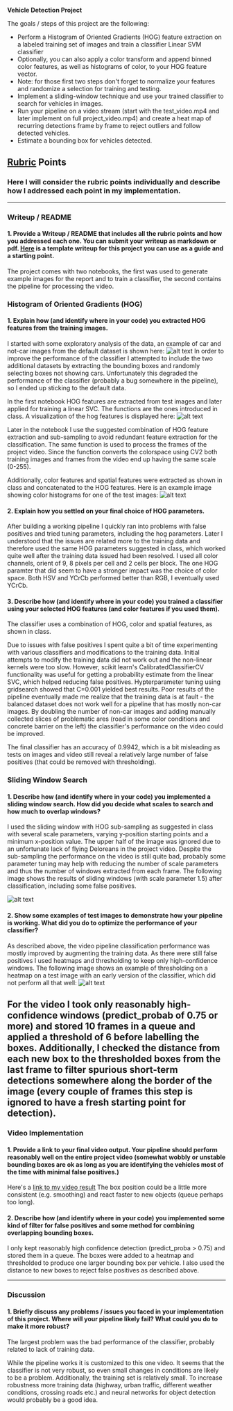 
**Vehicle Detection Project**

The goals / steps of this project are the following:

* Perform a Histogram of Oriented Gradients (HOG) feature extraction on a labeled training set of images and train a classifier Linear SVM classifier
* Optionally, you can also apply a color transform and append binned color features, as well as histograms of color, to your HOG feature vector. 
* Note: for those first two steps don't forget to normalize your features and randomize a selection for training and testing.
* Implement a sliding-window technique and use your trained classifier to search for vehicles in images.
* Run your pipeline on a video stream (start with the test_video.mp4 and later implement on full project_video.mp4) and create a heat map of recurring detections frame by frame to reject outliers and follow detected vehicles.
* Estimate a bounding box for vehicles detected.

[//]: # (Image References)
[image1]: ./examples/example_car.jpg
[image2]: ./examples/example_color_features.jpg
[image3]: ./examples/example_heat.jpg
[image4]: ./examples/example_hog.jpg
[image5]: ./examples/example_svc.jpg

[video1]: ./project_video_out.mp4

## [Rubric](https://review.udacity.com/#!/rubrics/513/view) Points
### Here I will consider the rubric points individually and describe how I addressed each point in my implementation.  

---
### Writeup / README

#### 1. Provide a Writeup / README that includes all the rubric points and how you addressed each one.  You can submit your writeup as markdown or pdf.  [Here](https://github.com/udacity/CarND-Vehicle-Detection/blob/master/writeup_template.md) is a template writeup for this project you can use as a guide and a starting point.  

The project comes with two notebooks, the first was used to generate example images for the report and to train a classifier, the second contains the pipeline for processing the video.

### Histogram of Oriented Gradients (HOG)

#### 1. Explain how (and identify where in your code) you extracted HOG features from the training images.
I started with some exploratory analysis of the data, an example of car and not-car images from the default dataset is shown here:
![alt text][image1]
In order to improve the performance of the classifier I attempted to include the two additional datasets by extracting the bounding boxes and randomly selecting boxes not showing cars. Unfortunately
this degraded the performance of the classifier (probably a bug somewhere in the pipeline), so I ended up sticking to the default data.

In the first notebook HOG features are extracted from test images and later applied for training a linear SVC. The functions are the ones introduced in class. A visualization of the hog features is displayed here:
![alt text][image4]

Later in the notebook I use the suggested combination of HOG feature extraction and sub-sampling to avoid redundant feature extraction for the classification. The same function is used to process the frames of the 
project video. Since the function converts the colorspace using CV2 both training images and frames from the video end up having the same scale (0-255).

Additionally, color features and spatial features were extracted as shown in class and concatenated to the HOG features. Here is an example image showing color histograms for one of the test images:
![alt text][image2]


#### 2. Explain how you settled on your final choice of HOG parameters.

After building a working pipeline I quickly ran into problems with false positives and tried tuning parameters, including the hog parameters. Later I understood that the issues are related more to the training
data and therefore used the same HOG parameters suggested in class, which worked quite well after the training data issued had been resolved. I used all color channels, orient of 9, 8 pixels per cell and 2 cells per block.
The one HOG paramter that did seem to have a stronger impact was the choice of color space. Both HSV and YCrCb performed better than RGB, I eventually used YCrCb.

#### 3. Describe how (and identify where in your code) you trained a classifier using your selected HOG features (and color features if you used them).
The classifier uses a combination of HOG, color and spatial features, as shown in class.

Due to issues with false positives I spent quite a bit of time experimenting with various classifiers and modifications to the training data. Initial attempts to modify the training data did not work out and the non-linear 
kernels were too slow. However, scikit learn's CalibratedClassifierCV functionality was useful for getting a probability estimate from the linear SVC, which helped reducing false positives.
Hypterparameter tuning using gridsearch showed that C=0.001 yielded best results. 
Poor results of the pipeline eventually made me realize that the training data is at fault - the balanced dataset does not work well for a pipeline that has mostly non-car images. By doubling the number of non-car images
and adding manually collected slices of problematic ares (road in some color conditions and concrete barrier on the left) the classifier's performance on the video could be improved.

The final classifier has an accuracy of 0.9942, which is a bit misleading as tests on images and video still reveal a relatively large number of false positives (that could be removed with thresholding).


### Sliding Window Search

#### 1. Describe how (and identify where in your code) you implemented a sliding window search.  How did you decide what scales to search and how much to overlap windows?

I used the sliding window with HOG sub-sampling as suggested in class with several scale parameters, varying y-position starting points and a minimum x-position value. The upper half of the image
was ignored due to an unfortunate lack of flying Deloreans in the project video. Despite the sub-sampling the performance on the video is still quite bad, probably some parameter tuning may help 
with reducing the number of scale parameters and thus the number of windows extracted from each frame.
The following image shows the results of sliding windows (with scale parameter 1.5) after classification, including some false positives.

![alt text][image5]

#### 2. Show some examples of test images to demonstrate how your pipeline is working.  What did you do to optimize the performance of your classifier?

As described above, the video pipeline classification performance was mostly improved by augmenting the training data. As there were still false positives
I used heatmaps and thresholding to keep only high-confidence windows. The following image shows an example of thresholding on a heatmap on a test image with an early version of the classifier,
which did not perform all that well:
![alt text][image3]

For the video I took only reasonably high-confidence windows (predict_probab of 0.75 or more) and stored 10 frames in a queue and applied a threshold of 6 before labelling the boxes. Additionally,
I checked the distance from each new box to the thresholded boxes from the last frame to filter spurious short-term detections somewhere along the border of the image (every couple of frames this 
step is ignored to have a fresh starting point for detection).
---

### Video Implementation

#### 1. Provide a link to your final video output.  Your pipeline should perform reasonably well on the entire project video (somewhat wobbly or unstable bounding boxes are ok as long as you are identifying the vehicles most of the time with minimal false positives.)
Here's a [link to my video result](./project_video_out.mp4)
The box position could be a little more consistent (e.g. smoothing) and react faster to new objects (queue perhaps too long).

#### 2. Describe how (and identify where in your code) you implemented some kind of filter for false positives and some method for combining overlapping bounding boxes.

I only kept reasonably high confidence detection (predict_proba > 0.75) and stored them in a queue. The boxes were added to a heatmap and thresholded to produce one larger bounding box per vehicle. I also used the distance to new boxes to reject false positives as described above.



---

### Discussion

#### 1. Briefly discuss any problems / issues you faced in your implementation of this project.  Where will your pipeline likely fail?  What could you do to make it more robust?
The largest problem was the bad performance of the classifier, probably related to lack of training data.

While the pipeline works it is customized to this one video. It seems that the classifier is not very robust, so even small changes in conditions are likely to be a problem. Additionally, the training set is relatively small. To increase robustness more training data (highway, urban traffic, different weather conditions, crossing roads etc.) and neural networks for object detection would probably 
be a good idea.

